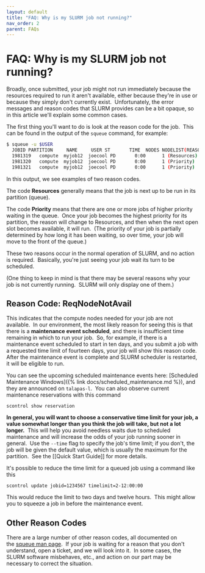 ```yaml
---
layout: default
title: "FAQ: Why is my SLURM job not running?"
nav_order: 2
parent: FAQs
---
```


# FAQ: Why is my SLURM job not running?

Broadly, once submitted, your job might not run immediately because the resources required to run it aren't available, either because they're in use or because they simply don't currently exist.  Unfortunately, the error messages and reason codes that SLURM provides can be a bit opaque, so in this article we'll explain some common cases.

The first thing you'll want to do is look at the reason code for the job.  This can be found in the output of the `squeue` command, for example:

```bash
$ squeue -u $USER
  JOBID PARTITION     NAME     USER ST       TIME  NODES NODELIST(REASON)
  1981319   compute  myjob12  joecool PD       0:00      1 (Resources)
  1981320   compute  myjob12  joecool PD       0:00      1 (Priority)
  1981321   compute  myjob12  joecool PD       0:00      1 (Priority)
```

In this output, we see examples of two reason codes.

The code **Resources** generally means that the job is next up to be run in its partition (queue).

The code **Priority** means that there are one or more jobs of higher priority waiting in the queue.  Once your job becomes the highest priority for its partition, the reason will change to Resources, and then when the next open slot becomes available, it will run.  (The priority of your job is partially determined by how long it has been waiting, so over time, your job will move to the front of the queue.)

These two reasons occur in the normal operation of SLURM, and no action is required.  Basically, you're just seeing your job wait its turn to be scheduled.

(One thing to keep in mind is that there may be several reasons why your job is not currently running.  SLURM will only display one of them.)

## Reason Code: ReqNodeNotAvail

This indicates that the compute nodes needed for your job are not available.  In our environment, the most likely reason for seeing this is that there is a **maintenance event scheduled**, and there is insufficient time remaining in which to run your job.  So, for example, if there is a maintenance event scheduled to start in ten days, and you submit a job with a requested time limit of fourteen days, your job will show this reason code.  After the maintenance event is complete and SLURM scheduler is restarted, it will be eligible to run.

You can see the upcoming scheduled maintenance events here: [Scheduled Maintenance Windows]({% link docs/scheduled_maintenance.md %}), and they are announced on `talapas-l`.  You can also observe current maintenance reservations with this command

`scontrol show reservation`

**In general, you will want to choose a conservative time limit for your job, a value somewhat longer than you think the job will take, but not a lot longer.**  This will help you avoid needless waits due to scheduled maintenance and will increase the odds of your job running sooner in general.  Use the `--time` flag to specify the job's time limit; if you don't, the job will be given the default value, which is usually the maximum for the partition.  See the [[Quick Start Guide]] for more details.

It's possible to reduce the time limit for a queued job using a command like this

`scontrol update jobid=1234567 timelimit=2-12:00:00`

This would reduce the limit to two days and twelve hours.  This might allow you to squeeze a job in before the maintenance event.

## Other Reason Codes

There are a large number of other reason codes, all documented on the [squeue man page](https://slurm.schedmd.com/squeue.html).  If your job is waiting for a reason that you don't understand, open a ticket, and we will look into it.  In some cases, the SLURM software misbehaves, etc., and action on our part may be necessary to correct the situation.
